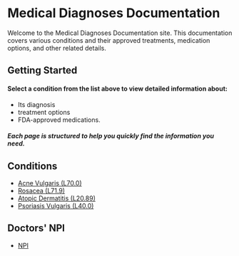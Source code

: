 # Medical Diagnoses Documentation

Welcome to the Medical Diagnoses Documentation site. This documentation covers various conditions and their approved treatments, medication options, and other related details.

## Getting Started

#### Select a condition from the list above to view detailed information about:
- Its diagnosis
- treatment options
- FDA-approved medications. 
##### Each page is structured to help you quickly find the information you need.

## Conditions

- [Acne Vulgaris (L70.0)](diagnosis/acne_vulgaris.md)
- [Rosacea (L71.9)](diagnosis/rosacea.md)
- [Atopic Dermatitis (L20.89)](diagnosis/atopic_dermatitis.md)
- [Psoriasis Vulgaris (L40.0)](diagnosis/psoriasis_vulgaris.md)

## Doctors' NPI
- [NPI](additionals/npi.md)

